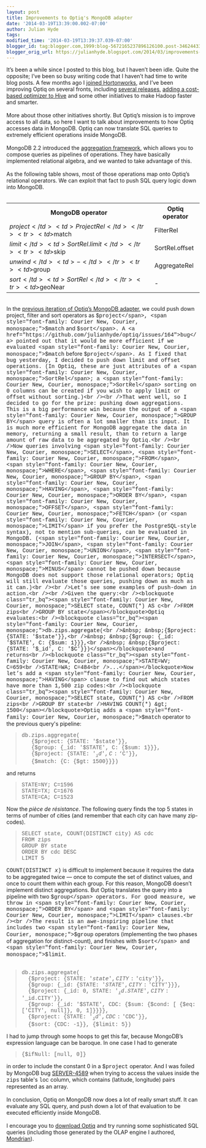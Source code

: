 ```yaml
---
layout: post
title: Improvements to Optiq's MongoDB adapter
date: '2014-03-19T13:39:00.002-07:00'
author: Julian Hyde
tags: 
modified_time: '2014-03-19T13:39:37.039-07:00'
blogger_id: tag:blogger.com,1999:blog-5672165237896126100.post-34624433740046933
blogger_orig_url: https://julianhyde.blogspot.com/2014/03/improvements-to-optiqs-mongodb-adapter.html
---
```


It’s been a while since I posted to this blog, but I haven’t been idle. Quite the opposite; I’ve been so busy writing code that I haven’t had time to write blog posts. A few months ago I <a href="http://hortonworks.com/blog/welcoming-julian-hyde/">joined Hortonworks</a>, and I’ve been improving Optiq on several fronts, including <a href="https://github.com/julianhyde/optiq/blob/master/RELEASE.md#05--2014-03-14">several releases</a>, <a href="https://issues.apache.org/jira/browse/HIVE-6439">adding a cost-based optimizer to Hive</a> and some other initiatives to make Hadoop faster and smarter.<br /><br />More about those other initiatives shortly. But Optiq’s mission is to improve access to all data, so here I want to talk about improvements to how Optiq accesses data in MongoDB. Optiq can now translate SQL queries to extremely efficient operations inside MongoDB.<br /><br />MongoDB 2.2 introduced the <a href="http://docs.mongodb.org/manual/core/aggregation-introduction/">aggregation framework</a>, which allows you to compose queries as pipelines of operations. They have basically implemented relational algebra, and we wanted to take advantage of this.<br /><br />As the following table shows, most of those operations map onto Optiq’s relational operators. We can exploit that fact to push SQL query logic down into MongoDB.<br /><br /><table><tbody><tr><th>MongoDB operator</th><th>Optiq operator</th></tr><tr><td>$project</td><td>ProjectRel</td></tr><tr><td>$match</td><td>FilterRel</td></tr><tr><td>$limit</td><td>SortRel.limit</td></tr><tr><td>$skip</td><td>SortRel.offset</td></tr><tr><td>$unwind</td><td>-</td></tr><tr><td>$group</td><td>AggregateRel</td></tr><tr><td>$sort</td><td>SortRel</td></tr><tr><td>$geoNear</td><td>-</td></tr></tbody></table><br />In the <a href="http://julianhyde.blogspot.com/2013/06/efficient-sql-queries-on-mongodb.html">previous iteration of Optiq’s MongoDB adapter</a>, we could push down project, filter and sort operators as <span style="font-family: Courier New, Courier, monospace;">$project</span>, <span style="font-family: Courier New, Courier, monospace;">$match</span> and <span style="font-family: Courier New, Courier, monospace;">$sort</span>. A <a href="https://github.com/julianhyde/optiq/issues/164">bug</a> pointed out that it would be more efficient if we evaluated <span style="font-family: Courier New, Courier, monospace;">$match</span> before <span style="font-family: Courier New, Courier, monospace;">$project</span>. As I fixed that bug yesterday, I decided to push down limit and offset operations. (In Optiq, these are just attributes of a <span style="font-family: Courier New, Courier, monospace;">SortRel</span>; a <span style="font-family: Courier New, Courier, monospace;">SortRel</span> sorting on 0 columns can be created if you wish to apply limit or offset without sorting.)<br /><br />That went well, so I decided to go for the prize: pushing down aggregations. This is a big performance win because the output of a <span style="font-family: Courier New, Courier, monospace;">GROUP BY</span> query is often a lot smaller than its input. It is much more efficient for MongoDB aggregate the data in memory, returning a small result, than to return a large amount of raw data to be aggregated by Optiq.<br /><br />Now queries involving <span style="font-family: Courier New, Courier, monospace;">SELECT</span>, <span style="font-family: Courier New, Courier, monospace;">FROM</span>, <span style="font-family: Courier New, Courier, monospace;">WHERE</span>, <span style="font-family: Courier New, Courier, monospace;">GROUP BY</span>, <span style="font-family: Courier New, Courier, monospace;">HAVING</span>, <span style="font-family: Courier New, Courier, monospace;">ORDER BY</span>, <span style="font-family: Courier New, Courier, monospace;">OFFSET</span>, <span style="font-family: Courier New, Courier, monospace;">FETCH</span> (or <span style="font-family: Courier New, Courier, monospace;">LIMIT</span> if you prefer the PostgreSQL-style syntax), not to mention sub-queries, can be evaluated in MongoDB. (<span style="font-family: Courier New, Courier, monospace;">JOIN</span>, <span style="font-family: Courier New, Courier, monospace;">UNION</span>, <span style="font-family: Courier New, Courier, monospace;">INTERSECT</span>, <span style="font-family: Courier New, Courier, monospace;">MINUS</span> cannot be pushed down because MongoDB does not support those relational operators; Optiq will still evaluate those queries, pushing down as much as it can.)<br /><br />Let's see some examples of push-down in action.<br /><br />Given the query:<br /><blockquote class="tr_bq"><span style="font-family: Courier New, Courier, monospace;">SELECT state, COUNT(*) AS c<br />FROM zips<br />GROUP BY state</span></blockquote>Optiq evaluates:<br /><blockquote class="tr_bq"><span style="font-family: Courier New, Courier, monospace;">db.zips.aggregate(<br />&nbsp; &nbsp;{$project: {STATE: '$state'}},<br />&nbsp; &nbsp;{$group: {_id: '$STATE', C: {$sum: 1}}},<br />&nbsp; &nbsp;{$project: {STATE: '$_id', C: '$C'}})</span></blockquote>and returns<br /><blockquote class="tr_bq"><span style="font-family: Courier New, Courier, monospace;">STATE=WV; C=659<br />STATE=WA; C=484<br />...</span></blockquote>Now let’s add a <span style="font-family: Courier New, Courier, monospace;">HAVING</span> clause to find out which states have more than 1,500 zip codes:<br /><blockquote class="tr_bq"><span style="font-family: Courier New, Courier, monospace;">SELECT state, COUNT(*) AS c<br />FROM zips<br />GROUP BY state<br />HAVING COUNT(*) &gt; 1500</span></blockquote>Optiq adds a <span style="font-family: Courier New, Courier, monospace;">$match</span> operator to the previous query's pipeline:<br /><blockquote class="tr_bq"><span style="font-family: Courier New, Courier, monospace;">db.zips.aggregate(<br />&nbsp; &nbsp;{$project: {STATE: '$state'}},<br />&nbsp; &nbsp;{$group: {_id: '$STATE', C: {$sum: 1}}},<br />&nbsp; &nbsp;{$project: {STATE: '$_id', C: ‘$C'}},<br />&nbsp; &nbsp;{$match: {C: {$gt: 1500}}})</span></blockquote>and returns<br /><blockquote class="tr_bq"><span style="font-family: Courier New, Courier, monospace;">STATE=NY; C=1596<br />STATE=TX; C=1676<br />STATE=CA; C=1523</span></blockquote>Now the <i>pièce de résistance</i>. The following query finds the top 5 states in terms of number of cities (and remember that each city can have many zip-codes).<br /><blockquote class="tr_bq"><span style="font-family: Courier New, Courier, monospace;">SELECT state, COUNT(DISTINCT city) AS cdc<br />FROM zips<br />GROUP BY state<br />ORDER BY cdc DESC<br />LIMIT 5</span></blockquote><span style="font-family: Courier New, Courier, monospace;">COUNT(DISTINCT <i>x</i>)</span> is difficult to implement because it requires the data to be aggregated twice — once to compute the set of distinct values, and once to count them within each group. For this reason, MongoDB doesn’t implement distinct aggregations. But Optiq translates the query into a pipeline with two <span style="font-family: Courier New, Courier, monospace;">$group</span> operators. For good measure, we throw in <span style="font-family: Courier New, Courier, monospace;">ORDER BY</span> and <span style="font-family: Courier New, Courier, monospace;">LIMIT</span> clauses.<br /><br />The result is an awe-inspiring pipeline that includes two <span style="font-family: Courier New, Courier, monospace;">$group</span> operators (implementing the two phases of aggregation for distinct-count), and finishes with <span style="font-family: Courier New, Courier, monospace;">$sort</span> and <span style="font-family: Courier New, Courier, monospace;">$limit</span>.<br /><br /><blockquote class="tr_bq"><span style="font-family: Courier New, Courier, monospace;">db.zips.aggregate(<br />&nbsp; {$project: {STATE: '$state', CITY: '$city'}},<br />&nbsp; {$group: {_id: {STATE: '$STATE', CITY: '$CITY'}}},<br />&nbsp; {$project: {_id: 0, STATE: '$_id.STATE', CITY: '$_id.CITY'}},<br />&nbsp; {$group: {_id: '$STATE',&nbsp;CDC: {$sum: {$cond: [ {$eq: ['CITY', null]}, 0, 1]}}}},<br />&nbsp; {$project: {STATE: '$_id', CDC: '$CDC'}},<br />&nbsp; {$sort: {CDC: -1}},  {$limit: 5})  </span></blockquote>I had to jump through some hoops to get this far, because MongoDB’s expression language can be baroque. In one case I had to generate<br /><blockquote class="tr_bq"><span style="font-family: Courier New, Courier, monospace;">{$ifNull: [null, 0]}</span></blockquote>in order to include the constant 0 in a <span style="font-family: Courier New, Courier, monospace;">$project</span> operator. And I was foiled by MongoDB bug&nbsp;<a href="https://jira.mongodb.org/browse/SERVER-4589">SERVER-4589</a> when trying to access the values inside the <span style="font-family: Courier New, Courier, monospace;">zips</span> table's&nbsp;<span style="font-family: Courier New, Courier, monospace;">loc</span> column, which contains (latitude, longitude) pairs represented as an array.<br /><br />In conclusion, Optiq on MongoDB now does a lot of really smart stuff. It can evaluate any SQL query, and push down a lot of that evaluation to be executed efficiently inside MongoDB.<br /><br />I encourage you to <a href="https://github.com/julianhyde/optiq">download Optiq</a> and try running some sophisticated SQL queries (including those generated by the OLAP engine I authored, <a href="http://community.pentaho.com/projects/mondrian/">Mondrian</a>).